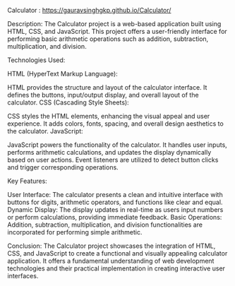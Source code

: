 Calculator : https://gauravsinghgkp.github.io/Calculator/

Description:
The Calculator project is a web-based application built using HTML, CSS, and JavaScript. This project offers a user-friendly interface for performing basic arithmetic operations such as addition, subtraction, multiplication, and division.

Technologies Used:

HTML (HyperText Markup Language):

HTML provides the structure and layout of the calculator interface.
It defines the buttons, input/output display, and overall layout of the calculator.
CSS (Cascading Style Sheets):

CSS styles the HTML elements, enhancing the visual appeal and user experience.
It adds colors, fonts, spacing, and overall design aesthetics to the calculator.
JavaScript:

JavaScript powers the functionality of the calculator.
It handles user inputs, performs arithmetic calculations, and updates the display dynamically based on user actions.
Event listeners are utilized to detect button clicks and trigger corresponding operations.

Key Features:

User Interface: The calculator presents a clean and intuitive interface with buttons for digits, arithmetic operators, and functions like clear and equal.
Dynamic Display: The display updates in real-time as users input numbers or perform calculations, providing immediate feedback.
Basic Operations: Addition, subtraction, multiplication, and division functionalities are incorporated for performing simple arithmetic.

Conclusion:
The Calculator project showcases the integration of HTML, CSS, and JavaScript to create a functional and visually appealing calculator application. It offers a fundamental understanding of web development technologies and their practical implementation in creating interactive user interfaces.
